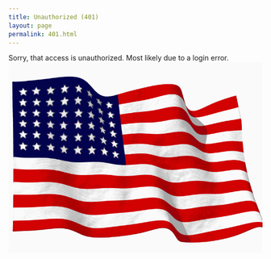 ```yaml
---
title: Unauthorized (401)
layout: page
permalink: 401.html
---
```


Sorry, that access is unauthorized. Most likely due to a login error.
<img src="../assets/img/waving.gif" width="1280">
